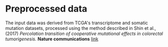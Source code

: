 # Preprocessed data

The input data was derived from TCGA's transcriptome and somatic mutation datasets, processed using the method described in Shin et al., (2017) _Percolation transition of cooperative mutational effects in colorectal tumorigenesis._ **Nature communications** [link](https://www.nature.com/articles/s41467-017-01171-6) 
